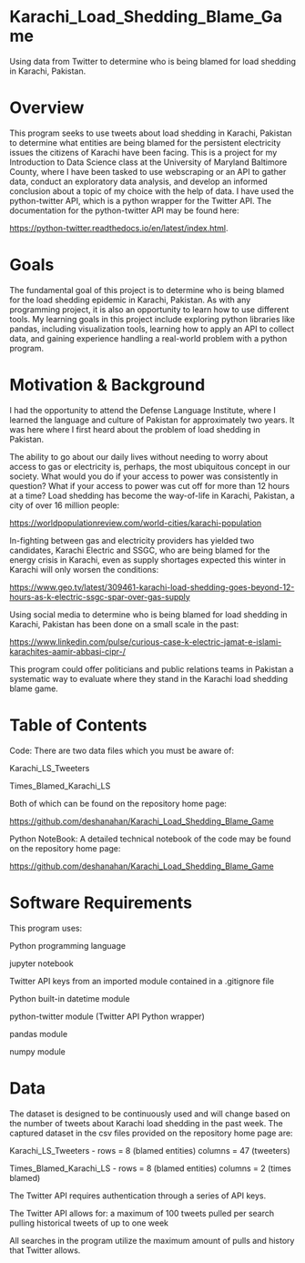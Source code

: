 # Karachi_Load_Shedding_Blame_Game
Using data from Twitter to determine who is being blamed for load shedding in Karachi, Pakistan.


# Overview
This program seeks to use tweets about load shedding in Karachi, Pakistan to determine what entities are being blamed for the persistent electricity issues the citizens of Karachi have been facing.  This is a project for my Introduction to Data Science class at the University of Maryland Baltimore County, where I have been tasked to use webscraping or an API to gather data, conduct an exploratory data analysis, and develop an informed conclusion about a topic of my choice with the help of data.  I have used the python-twitter API, which is a python wrapper for the Twitter API.  The documentation for the python-twitter API may be found here: 

https://python-twitter.readthedocs.io/en/latest/index.html.

 

# Goals
The fundamental goal of this project is to determine who is being blamed for the load shedding epidemic in Karachi, Pakistan.  As with any programming project, it is also an opportunity to learn how to use different tools.  My learning goals in this project include exploring python libraries like pandas, including visualization tools, learning how to apply an API to collect data, and gaining experience handling a real-world problem with a python program.  


# Motivation & Background
I had the opportunity to attend the Defense Language Institute, where I learned the language and culture of Pakistan for approximately two years.  It was here where I first heard about the problem of load shedding in Pakistan.

The ability to go about our daily lives without needing to worry about access to gas or electricity is, perhaps, the most ubiquitous concept in our society.  What would you do if your access to power was consistently in question?  What if your access to power was cut off for more than 12 hours at a time?  Load shedding has become the way-of-life in Karachi, Pakistan, a city of over 16 million people:

https://worldpopulationreview.com/world-cities/karachi-population

In-fighting between gas and electricity providers has yielded two candidates, Karachi Electric and SSGC, who are being blamed for the energy crisis in Karachi, even as supply shortages expected this winter in Karachi will only worsen the conditions:

https://www.geo.tv/latest/309461-karachi-load-shedding-goes-beyond-12-hours-as-k-electric-ssgc-spar-over-gas-supply

Using social media to determine who is being blamed for load shedding in Karachi, Pakistan has been done on a small scale in the past:

https://www.linkedin.com/pulse/curious-case-k-electric-jamat-e-islami-karachites-aamir-abbasi-cipr-/

This program could offer politicians and public relations teams in Pakistan a systematic way to evaluate where they stand in the Karachi load shedding blame game.


# Table of Contents

Code: There are two data files which you must be aware of:

Karachi_LS_Tweeters

Times_Blamed_Karachi_LS

Both of which can be found on the repository home page:

https://github.com/deshanahan/Karachi_Load_Shedding_Blame_Game

Python NoteBook:
A detailed technical notebook of the code may be found on the repository home page:

https://github.com/deshanahan/Karachi_Load_Shedding_Blame_Game


# Software Requirements
This program uses:

Python programming language

jupyter notebook

Twitter API keys from an imported module contained in a .gitignore file 

Python built-in datetime module

python-twitter module (Twitter API Python wrapper)

pandas module

numpy module

# Data
The dataset is designed to be continuously used and will change based on the number of tweets about Karachi load shedding in the past week.  The captured dataset in the csv files provided on the repository home page are:

Karachi_LS_Tweeters - rows = 8 (blamed entities) columns = 47 (tweeters)

Times_Blamed_Karachi_LS - rows = 8 (blamed entities) columns = 2 (times blamed)

The Twitter API requires authentication through a series of API keys.

The Twitter API allows for:
a maximum of 100 tweets pulled per search
pulling historical tweets of up to one week

All searches in the program utilize the maximum amount of pulls and history that Twitter allows.
